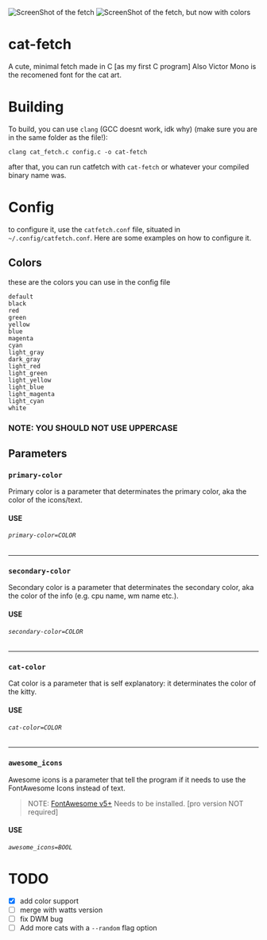 ![ScreenShot of the fetch](cat-fetch.png)
![ScreenShot of the fetch, but now with colors](cat-fetch-color.png)
# cat-fetch
A cute, minimal fetch made in C [as my first C program]
Also Victor Mono is the recomened font for the cat art.

# Building
To build, you can  use `clang` (GCC doesnt work, idk why) (make sure you are in the same folder as the file!):
```
clang cat_fetch.c config.c -o cat-fetch
```
after that, you can run catfetch with `cat-fetch` or whatever your compiled binary name was.

# Config

to configure it, use the `catfetch.conf` file, situated in `~/.config/catfetch.conf`.
Here are some examples on how to configure it.

## Colors

these are the colors you can use in the config file
```
default
black
red
green
yellow
blue
magenta
cyan
light_gray
dark_gray
light_red
light_green
light_yellow
light_blue
light_magenta
light_cyan
white
```

### NOTE: YOU SHOULD NOT USE UPPERCASE 

## Parameters

### `primary-color`
Primary color is a parameter that determinates the primary color, aka the color of the icons/text.
#### USE
###### `primary-color=COLOR`
---
### `secondary-color`
Secondary color is a parameter that determinates the secondary color, aka the color of the info (e.g. cpu name, wm name etc.).
#### USE

###### `secondary-color=COLOR`
---
### `cat-color`
Cat color is a parameter that is self explanatory: it determinates the color of the kitty.
#### USE

###### `cat-color=COLOR`
---
### `awesome_icons`
Awesome icons is a parameter that tell the program if it needs to use the FontAwesome Icons instead of text.
> NOTE: [FontAwesome v5+](https://fontawesome.com/) Needs to be installed. \[pro version NOT required]
#### USE

###### `awesome_icons=BOOL`


# TODO

- [x] add color support
- [ ] merge with watts version
- [ ] fix DWM bug
- [ ] Add more cats with a `--random` flag option

